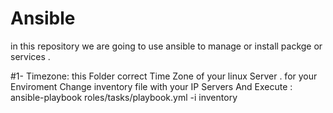 # Ansible
in this repository we are going to use ansible to manage or install packge or services . 

#1- Timezone: this Folder correct Time Zone of your linux Server . for your Enviroment Change inventory file with your IP Servers And Execute :
 ansible-playbook roles/tasks/playbook.yml -i inventory
 

